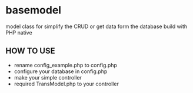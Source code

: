 # basemodel
model class for simplify the CRUD or get data form the database
build with PHP native 

## HOW TO USE ##
- rename config_example.php to config.php
- configure your database in config.php
- make your simple controller
- required TransModel.php to your controller
